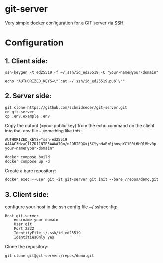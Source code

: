 # git-server
Very simple docker configuration for a GIT server via SSH.

# Configuration

## 1. Client side:
```
ssh-keygen -t ed25519 -f ~/.ssh/id_ed25519 -C "your-name@your-domain"  

echo "AUTHORIZED_KEYS=\"`cat ~/.ssh/id_ed25519.pub`\""
````
## 2. Server side:
```
git clone https://github.com/schmidseder/git-server.git
cd git-server
cp .env.example .env
```
Copy the output (=your public key) from the echo command on the client into the .env file - something like this:
```
AUTHORIZED_KEYS="ssh-ed25519 AAAAC3NzaC1lZDI1NTE5AAAAIOo/nJOBIEQGxj5CYyhHaRr0jhuvpYC1E0L6HQlMhvRp your-name@your-domain"
```
```
docker compose build
docker compose up -d
```
Create a bare repository:  
```
docker exec --user git -it git-server git init --bare /repos/demo.git
```
## 3. Client side:
configure your host in the ssh config file ~/.ssh/config:
```
Host git-server
    Hostname your-domain
    User git
    Port 2222
    IdentityFile ~/.ssh/id_ed25519
    IdentitiesOnly yes
```
Clone the repository:
```
git clone git@git-server:/repos/demo.git
```